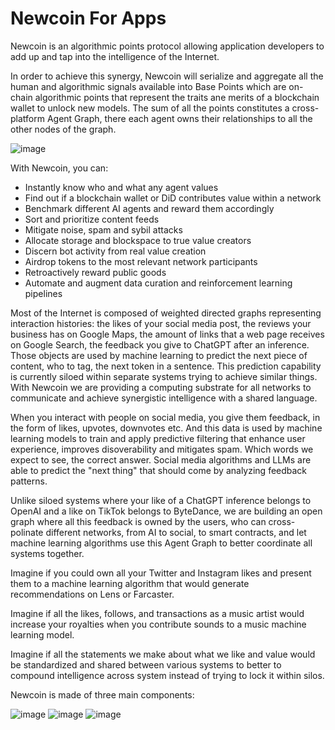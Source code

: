 # Newcoin For Apps

Newcoin is an algorithmic points protocol allowing application developers to add up and tap into the intelligence of the Internet.

In order to achieve this synergy, Newcoin will serialize and aggregate all the human and algorithmic signals available into Base Points which are on-chain algorithmic points that represent the traits ane merits of a blockchain wallet to unlock new models. The sum of all the points constitutes a cross-platform Agent Graph, there each agent owns their relationships to all the other nodes of the graph.

![image](https://github.com/newfound8ion/developer/assets/112469623/941ebc1a-2257-44d9-82ff-eb645b000c06)

With Newcoin, you can:
* Instantly know who and what any agent values
* Find out if a blockchain wallet or DiD contributes value within a network
* Benchmark different AI agents and reward them accordingly
* Sort and prioritize content feeds
* Mitigate noise, spam and sybil attacks
* Allocate storage and blockspace to true value creators
* Discern bot activity from real value creation
* Airdrop tokens to the most relevant network participants
* Retroactively reward public goods
* Automate and augment data curation and reinforcement learning pipelines

Most of the Internet is composed of weighted directed graphs representing interaction histories: the likes of your social media post, the reviews your business has on Google Maps, the amount of links that a web page receives on Google Search, the feedback you give to ChatGPT after an inference. Those objects are used by machine learning to predict the next piece of content, who to tag, the next token in a sentence. This prediction capability is currently siloed within separate systems trying to achieve similar things. With Newcoin we are providing a computing substrate for all networks to communicate and achieve synergistic intelligence with a shared language.

When you interact with people on social media, you give them feedback, in the form of likes, upvotes, downvotes etc. And this data is used by machine learning models to train and apply predictive filtering that enhance user experience, improves disoverability and mitigates spam. Which words we expect to see, the correct answer. Social media algorithms and LLMs are able to predict the "next thing" that should come by analyzing feedback patterns.

Unlike siloed systems where your like of a ChatGPT inference belongs to OpenAI and a like on TikTok belongs to ByteDance, we are building an open graph where all this feedback is owned by the users, who can cross-polinate different networks, from AI to social, to smart contracts, and let machine learning algorithms use this Agent Graph to better coordinate all systems together.

Imagine if you could own all your Twitter and Instagram likes and present them to a machine learning algorithm that would generate recommendations on Lens or Farcaster.

Imagine if all the likes, follows, and transactions as a music artist would increase your royalties when you contribute sounds to a music machine learning model.

Imagine if all the statements we make about what we like and value would be standardized and shared between various systems to better to compound intelligence across system instead of trying to lock it within silos.

Newcoin is made of three main components:

![image](https://github.com/newfound8ion/developer/assets/112469623/7b53131d-5337-43f4-950e-c79120191448)
![image](https://github.com/newfound8ion/developer/assets/112469623/bde83305-f022-4ab4-a002-dc7a2565ceeb)
![image](https://github.com/newfound8ion/developer/assets/112469623/4e7cf73c-99de-4046-a39e-d021f17def7a)


